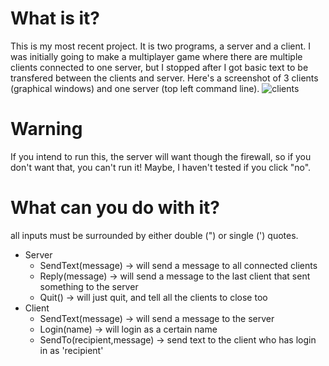 
# What is it?
This is my most recent project.
It is two programs, a server and a client. I was initially going to make a multiplayer game where there are multiple clients connected to one server, but I 
stopped after I got basic text to be transfered between the clients and server. Here's a screenshot of 3 clients (graphical windows) and one server (top left
command line).
![clients](https://user-images.githubusercontent.com/45665232/118322235-6ff74d80-b4c4-11eb-9520-d873e012d39f.png)

# Warning
If you intend to run this, the server will want though the firewall, so if you don't want that, you can't run it! Maybe, I haven't tested if you click "no".

# What can you do with it?
all inputs must be surrounded by either double (") or single (') quotes.
* Server
  * SendText(message) -> will send a message to all connected clients
  * Reply(message) -> will send a message to the last client that sent something to the server
  * Quit() -> will just quit, and tell all the clients to close too
* Client
  * SendText(message) -> will send a message to the server
  * Login(name) -> will login as a certain name
  * SendTo(recipient,message) -> send text to the client who has login in as 'recipient'
  
